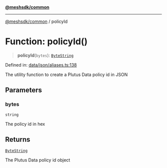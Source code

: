[**@meshsdk/common**](../README.md)

***

[@meshsdk/common](../globals.md) / policyId

# Function: policyId()

> **policyId**(`bytes`): [`ByteString`](../type-aliases/ByteString.md)

Defined in: [data/json/aliases.ts:138](https://github.com/MeshJS/mesh/blob/1abde1553cbd7cf2cf4e40197fc0de9e4a7d0f49/packages/mesh-common/src/data/json/aliases.ts#L138)

The utility function to create a Plutus Data policy id in JSON

## Parameters

### bytes

`string`

The policy id in hex

## Returns

[`ByteString`](../type-aliases/ByteString.md)

The Plutus Data policy id object
